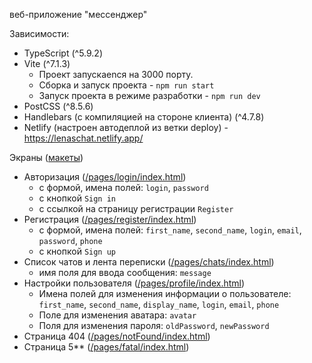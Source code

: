 веб-приложение "мессенджер"

Зависимости:
- TypeScript (^5.9.2)
- Vite (^7.1.3)
    - Проект запускаenся на 3000 порту.
    - Сборка и запуск проекта - `npm run start`
    - Запуск проекта в режиме разработки  - `npm run dev`
- PostCSS (^8.5.6)
- Hаndlebars (с компиляцией на стороне клиента) (^4.7.8)
- Netlify (настроен автодеплой из ветки deploy) - https://lenaschat.netlify.app/

Экраны ([макеты](https://www.figma.com/design/DREP04CXtc20hg7oYzcThE/my-messenger?node-id=0-1&p=f&t=GT1khhNJKRhHLTQd-0))
- Авторизация ([/pages/login/index.html](https://lenaschat.netlify.app/pages/login/index.html))
    - с формой, имена полей: `login`, `password`
    - с кнопкой `Sign in`
    - с ссылкой на страницу регистрации `Register`
- Регистрация ([/pages/register/index.html](https://lenaschat.netlify.app/pages/register/index.html))
    - с формой, имена полей: `first_name`, `second_name`, `login`, `email`, `password`, `phone`
    - с кнопкой `Sign up`
- Список чатов и лента переписки ([/pages/chats/index.html](https://lenaschat.netlify.app/pages/chats/index.html))
    - имя поля для ввода сообщения: `message`
- Настройки пользователя ([/pages/profile/index.html](https://lenaschat.netlify.app/pages/profile/index.html))
    - Имена полей для изменения информации о пользователе: `first_name`, `second_name`, `display_name`, `login`, `email`, `phone`
    - Поле для изменения аватара: `avatar`
    - Поля для изменения пароля: `oldPassword`, `newPassword`
- Страница 404 ([/pages/notFound/index.html](https://lenaschat.netlify.app/pages/notFound/index.html))
- Страница 5** ([/pages/fatal/index.html](https://lenaschat.netlify.app/pages/fatal/index.html))

